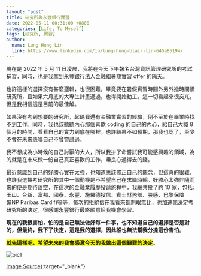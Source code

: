```yaml
---
layout: "post"
title: 研究所與永豐銀行實習
date: 2022-05-11 00:31:00 +0800
categories: [Life, To Myself]
tags: [研究所, 實習]
author:
  name: Lung Hung Lin
  link: https://www.linkedin.com/in/lung-hung-blair-lin-645a85194/ 
---
```

現在是 2022 年 5 月 11 日凌晨，我將在今天下午報名台灣資訊管理研究所的考試補習，同時，也是我拿到永豐銀行法人金融組暑期實習 offer 的隔天。

也許這樣的選擇沒有甚麼邏輯，也很困難，畢竟要在暑假實習時間外另外撥時間讀研究所，且如果六月底的大專生計畫通過，也得開始動工。這一切看起來很突兀，但是我相信這是目前的最佳解。

如果沒有考到想要的研究所，起碼我還有金融業實習的經驗，倒不至於在畢業時找不到工作。同時，我也該聽聽內心那個喜歡 coding 的自己的內心，給自己大概 8 個月的時間，看看自己的實力到底在哪裡。也許結果不如預期，那我也認了，至少不會在未來感嘆自己不曾嘗試過。

我不想成為小時候的自己討厭的大人，所以我拚了命嘗試我可能感興趣的領域，為的就是在未來做一份自己真正喜歡的工作，賺良心過得去的錢。

最近意識到自己的好勝心實在太強，也知道應該修正自己的觀念，但這真的很難，也許我選擇考研究所的其中一個動機是不希望自己在求職時輸。好勝心太強伴隨而來的便是期待落空，在這次的金融業履歷投遞旅程中，我總共投了約 10 家，包括: 玉山、台新、富邦、國泰、永豐、施羅德投信、賓士財務部、股感、巴黎保險 (BNP Paribas Cardif)等等，每次的拒絕信在我看來都刺眼無比，也加速我決定考研究所的決定，很感謝永豐銀行最終願意給我機會學習。

**現在的我很害怕，怕的是自己無法做好每一件事，也不知道自己的選擇是否是對的，但最終，我下了決定，這是我的選擇，因此誰也無法幫我分擔這份害怕**。

<span style="background-color: #FFFF00">**就先這樣吧，希望未來的我會感激今天的我做出這個艱難的決定**</span>。

![pic1](https://lh3.googleusercontent.com/pw/AM-JKLWVeQA69zOzlHcwOA8f_1V6E9lDI1giMu8YdbHmk3TWgXm5gEsMZWDg2fZPcBvaL2LwMvX_TyoBhvqNcnh9GorH2hzGTLL7s9FFw82LScOi_sTiT2IRikdVej7OeiuuSoozeMI1SWtMSfZdAsYn3d5c=s720-no?authuser=0)

[Image Source](https://imgur.com/JU6giBu){:target="_blank"}